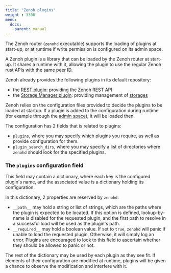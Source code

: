 ```yaml
---
title: "Zenoh plugins"
weight : 3300
menu:
  docs:
    parent: manual
---
```


The Zenoh router (`zenohd` executable) supports the loading of plugins at start-up, or at runtime if write permission is configured on its admin space.

A Zenoh plugin is a library that can be loaded by the Zenoh router at start-up. It shares a runtime with it, allowing the plugin to use the regular Zenoh rust APIs with the same peer ID.

Zenoh already provides the following plugins in its default repository:
 - the [REST plugin](../plugin-http): providing the Zenoh REST API
 - the [Storage Manager plugin](../plugin-storage-manager): providing management of [storages](../abstractions#storage)

<!-- ## Before v0.6
By default the Zenoh router will automatically search for and load plugins library files with these names:
 - on Unix/Linux: `libzplugin_*.so`
 - on macOS: `libzplugin_*.dylib`
 - on Windows: `zplugin_*.dll`

The list of paths in which the Zenoh router will search for plugins can be configured via the `--plugin-search-dir` option (this can be repeated to specify several directories). The default list can be seen using the `--help` option.

This automatic search and load of plugins can be deactivated using the `--plugin-nolookup` option.  
Plugin library files to load manually can be specified using the `--plugin` option (repeatable). In this case, the complete path of the library file must be specified, and its filename can be anything. -->

<!-- ## From v0.6  -->
<!-- Zenoh 0.6 has had its configuration and plugin infrastructure overhauled. The most major change is that **`zenohd` no longer loads all available plugins at startup**. -->

<!-- Instead, only plugins that appear in the configuration are loaded.  -->
Zenoh relies on the configuration files provided to decide the plugins to be loaded at startup. 
If a plugin is added to the configuration during runtime (for example through the [admin space](../abstractions#admin-space)), it will be loaded then.

<!-- This choice was made to reduce side effects, as loading all available plugins can lead to loading plugins that have behaviour you do not expect, or that may have weird interactions when running side-by-side. -->

The configuration has 2 fields that is related to plugins:
* `plugins`, where you may specify which plugins you require, as well as provide configuration for them.
* `plugin_search_dirs`, where you may specify a list of directories where `zenohd` should look for the specified plugins.

<!-- Plugins can no longer add CLI arguments to those of `zenohd`. Instead, they are expected to obtain the information they need to run through the new configuration infrastructure.  
The `--plugin...` arguments have also seen their purpose slightly changed:
* `--plugin-nolookup` no longer exists, as this is now the normal behaviour of `zenohd`.
* `--plugin-search-dir` now replaces the search directories specified through configuration.
* `--plugin [VALUE]` now inserts a plugin into the configuration. If VALUE is a path, it will be requested by path. Otherwise, it will be requested by name. When a plugin is requested by `<name>`, `zenohd` will look for the system-appropriate `zplugin_<name>` dynamic library file within the `plugin_search_dirs`. -->

### The `plugins` configuration field
This field may contain a dictionary, where each key is the configured plugin's name, and the associated value is a dictionary holding its configuration.

In this dictionary, 2 properties are reserved by `zenohd`:
* `__path__` may hold a string or list of strings, which are the paths where the plugin is expected to be located. If this option is defined, lookup-by-name is disabled for the requested plugin, and the first path to resolve in a successful load will be used as the plugin's path.
* `__required__` may hold a boolean value. If set to `true`, `zenohd` will panic if unable to load the requested plugin. Otherwise, it will simply log an error. Plugins are encouraged to look to this field to ascertain whether they should be allowed to panic or not.

The rest of the dictionary may be used by each plugin as they see fit. If elements of their configuration are modified at runtime, plugins will be given a chance to observe the modification and interfere with it.